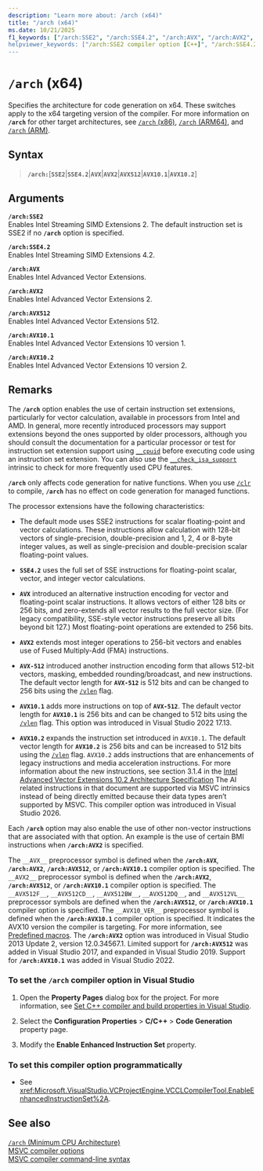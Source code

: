 ```yaml
---
description: "Learn more about: /arch (x64)"
title: "/arch (x64)"
ms.date: 10/21/2025
f1_keywords: ["/arch:SSE2", "/arch:SSE4.2", "/arch:AVX", "/arch:AVX2", "/arch:AVX512", "/arch:AVX10.1", /arch:AVX10.2"]
helpviewer_keywords: ["/arch:SSE2 compiler option [C++]", "/arch:SSE4.2 compiler option [C++]", "/arch:AVX compiler option [C++]", "/arch:AVX2 compiler option [C++]", "/arch:AVX512 compiler option [C++]", "/arch:AVX10.1 compiler option [C++]", "/arch:AVX10.2 compiler option [C++]"]
---
```

# `/arch` (x64)

Specifies the architecture for code generation on x64. These switches apply to the x64 targeting version of the compiler. For more information on **`/arch`** for other target architectures, see [`/arch` (x86)](arch-x86.md), [`/arch` (ARM64)](arch-arm64.md), and [`/arch` (ARM)](arch-arm.md).

## Syntax

> **`/arch:`**\[**`SSE2`**|**`SSE4.2`**|**`AVX`**|**`AVX2`**|**`AVX512`**|**`AVX10.1`**|**`AVX10.2`**]

## Arguments

**`/arch:SSE2`**\
Enables Intel Streaming SIMD Extensions 2. The default instruction set is SSE2 if no **`/arch`** option is specified.

**`/arch:SSE4.2`**\
Enables Intel Streaming SIMD Extensions 4.2.

**`/arch:AVX`**\
Enables Intel Advanced Vector Extensions.

**`/arch:AVX2`**\
Enables Intel Advanced Vector Extensions 2.

**`/arch:AVX512`**\
Enables Intel Advanced Vector Extensions 512.

**`/arch:AVX10.1`**\
Enables Intel Advanced Vector Extensions 10 version 1.

**`/arch:AVX10.2`**\
Enables Intel Advanced Vector Extensions 10 version 2.

## Remarks

The **`/arch`** option enables the use of certain instruction set extensions, particularly for vector calculation, available in processors from Intel and AMD. In general, more recently introduced processors may support extensions beyond the ones supported by older processors, although you should consult the documentation for a particular processor or test for instruction set extension support using [`__cpuid`](../../intrinsics/cpuid-cpuidex.md) before executing code using an instruction set extension. You can also use the [`__check_isa_support`](../../intrinsics/check-isa-arch-support.md) intrinsic to check for more frequently used CPU features.

**`/arch`** only affects code generation for native functions. When you use [`/clr`](clr-common-language-runtime-compilation.md) to compile, **`/arch`** has no effect on code generation for managed functions.

The processor extensions have the following characteristics:

- The default mode uses SSE2 instructions for scalar floating-point and vector calculations. These instructions allow calculation with 128-bit vectors of single-precision, double-precision and 1, 2, 4 or 8-byte integer values, as well as single-precision and double-precision scalar floating-point values.

- **`SSE4.2`** uses the full set of SSE instructions for floating-point scalar, vector, and integer vector calculations.

- **`AVX`** introduced an alternative instruction encoding for vector and floating-point scalar instructions. It allows vectors of either 128 bits or 256 bits, and zero-extends all vector results to the full vector size. (For legacy compatibility, SSE-style vector instructions preserve all bits beyond bit 127.) Most floating-point operations are extended to 256 bits.

- **`AVX2`** extends most integer operations to 256-bit vectors and enables use of Fused Multiply-Add (FMA) instructions.

- **`AVX-512`** introduced another instruction encoding form that allows 512-bit vectors, masking, embedded rounding/broadcast, and new instructions. The default vector length for **`AVX-512`** is 512 bits and can be changed to 256 bits using the [`/vlen`](vlen.md) flag.

- **`AVX10.1`** adds more instructions on top of **`AVX-512`**. The default vector length for **`AVX10.1`** is 256 bits and can be changed to 512 bits using the [`/vlen`](vlen.md) flag. This option was introduced in Visual Studio 2022 17.13.

- **`AVX10.2`** expands the instruction set introduced in `AVX10.1`. The default vector length for **`AVX10.2`** is 256 bits and can be increased to 512 bits using the [`/vlen`](vlen.md) flag.
`AVX10.2` adds instructions that are enhancements of legacy instructions and media acceleration instructions. For more information about the new instructions, see section 3.1.4 in the [Intel Advanced Vector Extensions 10.2 Architecture Specification](https://www.intel.com/content/www/us/en/content-details/856721/intel-advanced-vector-extensions-10-2-intel-avx10-2-architecture-specification.html) The AI related instructions in that document are supported via MSVC intrinsics instead of being directly emitted because their data types aren’t supported by MSVC. This compiler option was introduced in Visual Studio 2026.

Each **`/arch`** option may also enable the use of other non-vector instructions that are associated with that option. An example is the use of certain BMI instructions when **`/arch:AVX2`** is specified.

The `__AVX__` preprocessor symbol is defined when the **`/arch:AVX`**, **`/arch:AVX2`**, **`/arch:AVX512`**, or  **`/arch:AVX10.1`** compiler option is specified.
The `__AVX2__` preprocessor symbol is defined when the **`/arch:AVX2`**, **`/arch:AVX512`**, or **`/arch:AVX10.1`** compiler option is specified.
The `__AVX512F__`, `__AVX512CD__`, `__AVX512BW__`, `__AVX512DQ__`, and `__AVX512VL__` preprocessor symbols are defined when the **`/arch:AVX512`**, or **`/arch:AVX10.1`** compiler option is specified.
The `__AVX10_VER__` preprocessor symbol is defined when the **`/arch:AVX10.1`** compiler option is specified. It indicates the AVX10 version the compiler is targeting. For more information, see [Predefined macros](../../preprocessor/predefined-macros.md).
The **`/arch:AVX2`** option was introduced in Visual Studio 2013 Update 2, version 12.0.34567.1.
Limited support for **`/arch:AVX512`** was added in Visual Studio 2017, and expanded in Visual Studio 2019.
Support for **`/arch:AVX10.1`** was added in Visual Studio 2022.

### To set the `/arch` compiler option in Visual Studio

1. Open the **Property Pages** dialog box for the project. For more information, see [Set C++ compiler and build properties in Visual Studio](../working-with-project-properties.md).

1. Select the **Configuration Properties** > **C/C++** > **Code Generation** property page.

1. Modify the **Enable Enhanced Instruction Set** property.

### To set this compiler option programmatically

- See <xref:Microsoft.VisualStudio.VCProjectEngine.VCCLCompilerTool.EnableEnhancedInstructionSet%2A>.

## See also

[`/arch` (Minimum CPU Architecture)](arch-minimum-cpu-architecture.md)\
[MSVC compiler options](compiler-options.md)\
[MSVC compiler command-line syntax](compiler-command-line-syntax.md)
